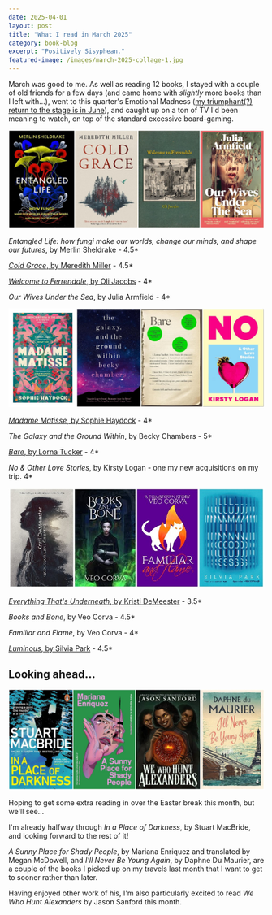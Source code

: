```yaml
---
date: 2025-04-01
layout: post
title: "What I read in March 2025"
category: book-blog
excerpt: "Positively Sisyphean."
featured-image: /images/march-2025-collage-1.jpg
---
```


March was good to me. As well as reading 12 books, I stayed with a couple of old friends for a few days (and came home with *slightly* more books than I left with...), went to this quarter's Emotional Madness ([my triumphant(?) return to the stage is in June](https://colchesterartscentre.ticketsolve.com/ticketbooth/shows/1173658327/events/428675492)), and caught up on a ton of TV I'd been meaning to watch, on top of the standard excessive board-gaming.

![Entangled Life, Cold Grace, Welcome to Ferrendale, Our Wives Under the Sea](/images/march-2025-collage-1.jpg)

<cite>Entangled Life: how fungi make our worlds, change our minds, and shape our futures</cite>, by Merlin Sheldrake - 4.5*

[<cite>Cold Grace</cite>, by Meredith Miller](/blog-tour-cold-grace/) - 4.5*

[<cite>Welcome to Ferrendale</cite>, by Oli Jacobs](/welcome-to-ferrendale-by-oli-jacbos/) - 4*

<cite>Our Wives Under the Sea</cite>, by Julia Armfield - 4*

![Madame Matisse, The Galaxy and the Ground Within, Bare, No and Other Love Stories](/images/march-2025-collage-2.jpg)

[<cite>Madame Matisse</cite>, by Sophie Haydock](/blog-tour-madame-matisse) - 4*

<cite>The Galaxy and the Ground Within</cite>, by Becky Chambers - 5*

[<cite>Bare</cite>, by Lorna Tucker](/blog-tour-bare/) - 4*

<cite>No & Other Love Stories</cite>, by Kirsty Logan - one my new acquisitions on my trip. 4*

![Everything That's Underneath, Books and Bone, Familiar and Flame, Luminous](/images/march-2025-collage-3.jpg)

[<cite>Everything That's Underneath</cite>, by Kristi DeMeester](/everything-thats-underneath-by-kristi-demeester/) - 3.5*

<cite>Books and Bone</cite>, by Veo Corva - 4.5*

<cite>Familiar and Flame</cite>, by Veo Corva - 4*

[<cite>Luminous</cite>, by Silvia Park](/blog-tour-luminous/) - 4.5*

## Looking ahead...

![In a Place of Darkness, A Sunny Place for Shady People, We Who Hunt Alexanders, I'll Never Be Young Again](/images/march-2025-collage-4.jpg)

Hoping to get some extra reading in over the Easter break this month, but we'll see...

I'm already halfway through <cite>In a Place of Darkness</cite>, by Stuart MacBride, and looking forward to the rest of it!

<cite>A Sunny Place for Shady People</cite>, by Mariana Enriquez and translated by Megan McDowell, and <cite>I'll Never Be Young Again</cite>, by Daphne Du Maurier, are a couple of the books I picked up on my travels last month that I want to get to sooner rather than later.

Having enjoyed other work of his, I'm also particularly excited to read <cite>We Who Hunt Alexanders</cite> by Jason Sanford this month.